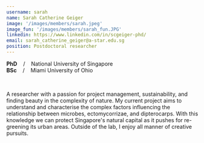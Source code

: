 ```yaml
---
username: sarah
name: Sarah Catherine Geiger
image: '/images/members/sarah.jpeg'
image_fun: '/images/members/sarah_fun.JPG'
linkedin: https://www.linkedin.com/in/scgeiger-phd/
email: sarah_catherine_geiger@a-star.edu.sg
position: Postdoctoral researcher
---
```


**PhD** &nbsp;&nbsp; / &nbsp;&nbsp; National University of Singapore<br>
**BSc** &nbsp;&nbsp; / &nbsp;&nbsp; Miami University of Ohio

<br/>

A researcher with a passion for project management, sustainability, and finding beauty in the complexity of nature. My current project aims to understand and characterise the complex factors influencing the relationship between microbes, ectomycorrizae, and dipterocarps. With this knowledge we can protect Singapore's natural capital as it pushes for re-greening its urban areas. Outside of the lab, I enjoy all manner of creative pursuits. 